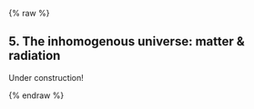 {% raw %}
<section markdown="1">

## 5. The inhomogenous universe: matter &amp; radiation

Under construction! 

</section>

{% endraw %}
